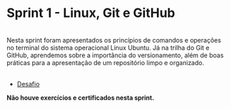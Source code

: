 # Sprint 1 - Linux, Git e GitHub

<br>
Nesta sprint foram apresentados os princípios de comandos e operações no terminal do sistema operacional Linux Ubuntu.
Já na trilha do Git e GitHub, aprendemos sobre a importância do versionamento, além de boas práticas para a apresentação de um repositório limpo e organizado.  
<br><br>

- [Desafio](/sprint_1/desafio/README.md)

**Não houve exercícios e certificados nesta sprint.**






